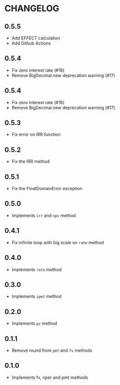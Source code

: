 # CHANGELOG

## 0.5.5

* Add EFFECT calculation
* Add Github Actions

## 0.5.4

* Fix zero interest rate (#18)
* Remove BigDecimal.new deprecation warning (#17)

## 0.5.4

* Fix zero interest rate (#18)
* Remove BigDecimal.new deprecation warning (#17)

## 0.5.3

* Fix error on IRR function

## 0.5.2

* Fix the IRR method

## 0.5.1

* Fix the FloatDomainError exception

## 0.5.0

* Implements `irr` and `npv` method

## 0.4.1

* Fix infinite loop with big scale on `rate` method

## 0.4.0

* Implements `rate` method

## 0.3.0

* Implements `ipmt` method

## 0.2.0

* Implements `pv` method

## 0.1.1

* Remove round from `pmt` and `fv` methods

## 0.1.0

* Implements fv, nper and pmt methods
